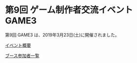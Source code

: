 # 第9回 ゲーム制作者交流イベント GAME3

第9回 GAME3 は、2019年3月23日(土)に開催されました。

[イベント概要](/event/9th)

[ブース参加者一覧](/event/9th/games)
